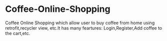 # Coffee-Online-Shopping
Coffee Online Shopping which allow user to buy coffee from home using retrofit,recycler view, etc.It has many feartures: Login,Register,Add coffee to the cart,etc.
